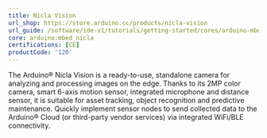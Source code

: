 ```yaml
---
title: Nicla Vision
url_shop: https://store.arduino.cc/products/nicla-vision
url_guide: /software/ide-v1/tutorials/getting-started/cores/arduino-mbed_nicla
core: arduino:mbed_nicla
certifications: [CE]
productCode: '120'
---
```


The Arduino® Nicla Vision is a ready-to-use, standalone camera for analyzing and processing images on the edge. Thanks to its 2MP color camera, smart 6-axis motion sensor, integrated microphone and distance sensor, it is suitable for asset tracking, object recognition and predictive maintenance. Quickly implement sensor nodes to send collected data to the Arduino® Cloud (or third-party vendor services) via integrated WiFi/BLE connectivity.
